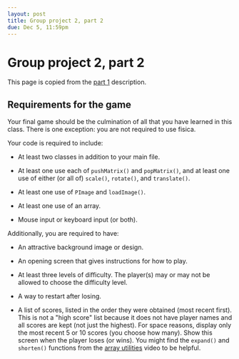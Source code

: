 ```yaml
---
layout: post
title: Group project 2, part 2
due: Dec 5, 11:59pm
---
```


# Group project 2, part 2

This page is copied from the
[part 1](/labs/2013-11-14-group-project-2-part-1.html) description.

## Requirements for the game

Your final game should be the culmination of all that you have learned
in this class. There is one exception: you are not required to use
fisica.

Your code is required to include:

- At least two classes in addition to your main file.

- At least one use each of `pushMatrix()` and `popMatrix()`, and at
  least one use of either (or all of) `scale()`, `rotate()`, and
  `translate()`.
  
- At least one use of `PImage` and `loadImage()`.

- At least one use of an array.

- Mouse input or keyboard input (or both).

Additionally, you are required to have:

- An attractive background image or design.

- An opening screen that gives instructions for how to play.

- At least three levels of difficulty. The player(s) may or may not be
  allowed to choose the difficulty level.

- A way to restart after losing.

- A list of scores, listed in the order they were obtained (most
  recent first). This is not a "high score" list because it does not
  have player names and all scores are kept (not just the
  highest). For space reasons, display only the most recent 5 or 10
  scores (you choose how many). Show this screen when the player loses
  (or wins). You might find the `expand()` and `shorten()` functions
  from the
  [array utilities](/videos/2013-09-27-array-utilities.html)
  video to be helpful.
  
